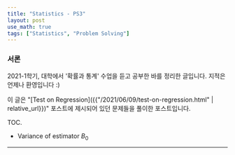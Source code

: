 ```yaml
---
title: "Statistics - PS3"
layout: post
use_math: true
tags: ["Statistics", "Problem Solving"]
---
```


### 서론
2021-1학기, 대학에서 '확률과 통계' 수업을 듣고 공부한 바를 정리한 글입니다. 지적은 언제나 환영입니다 :)

이 글은 "[Test on Regression]({{"/2021/06/09/test-on-regression.html" | relative_url}})" 포스트에 제시되어 있던 문제들을 풀이한 포스트입니다.

<span class="statement-title">TOC.</span><br>

- Variance of estimator $B_0$

<hr/>





